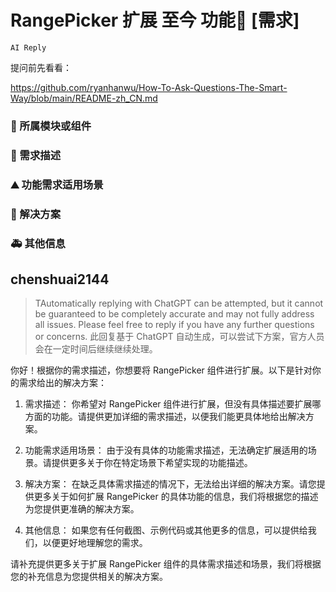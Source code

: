 # RangePicker 扩展 至今 功能👑 [需求]

`AI Reply`

提问前先看看：

https://github.com/ryanhanwu/How-To-Ask-Questions-The-Smart-Way/blob/main/README-zh_CN.md

### 🔩 所属模块或组件

<!--
如果你的功能需求率属于某个功能模块或者是组件的，请在此处标明，如对`table`组件有功能需求，则注明：率属组件：ProTable
 -->

### 🥰 需求描述

<!--
详细地描述需求，让大家都能理解
-->

### ⛰ 功能需求适用场景

<!--
请简单描述一下这个新功能通常或可以应用在哪些场景下
-->

### 🧐 解决方案

<!--
如果你有解决方案，在这里清晰地阐述
-->

### 🚑 其他信息

<!--
如截图等其他信息可以贴在这里
-->

## chenshuai2144

> TAutomatically replying with ChatGPT can be attempted, but it cannot be guaranteed to be completely accurate and may not fully address all issues. Please feel free to reply if you have any further questions or concerns.
> 此回复基于 ChatGPT 自动生成，可以尝试下方案，官方人员会在一定时间后继续继续处理。

你好！根据你的需求描述，你想要将 RangePicker 组件进行扩展。以下是针对你的需求给出的解决方案：

1. 需求描述：
   你希望对 RangePicker 组件进行扩展，但没有具体描述要扩展哪方面的功能。请提供更加详细的需求描述，以便我们能更具体地给出解决方案。

2. 功能需求适用场景：
   由于没有具体的功能需求描述，无法确定扩展适用的场景。请提供更多关于你在特定场景下希望实现的功能描述。

3. 解决方案：
   在缺乏具体需求描述的情况下，无法给出详细的解决方案。请您提供更多关于如何扩展 RangePicker 的具体功能的信息，我们将根据您的描述为您提供更准确的解决方案。

4. 其他信息：
   如果您有任何截图、示例代码或其他更多的信息，可以提供给我们，以便更好地理解您的需求。

请补充提供更多关于扩展 RangePicker 组件的具体需求描述和场景，我们将根据您的补充信息为您提供相关的解决方案。
